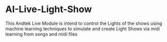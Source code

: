 # AI-Live-Light-Show
This Andtek Live Module is intend to control the Lights of the shows using machine learning techniques to simulate and create Light Shows via midi learning from songs and midi files
